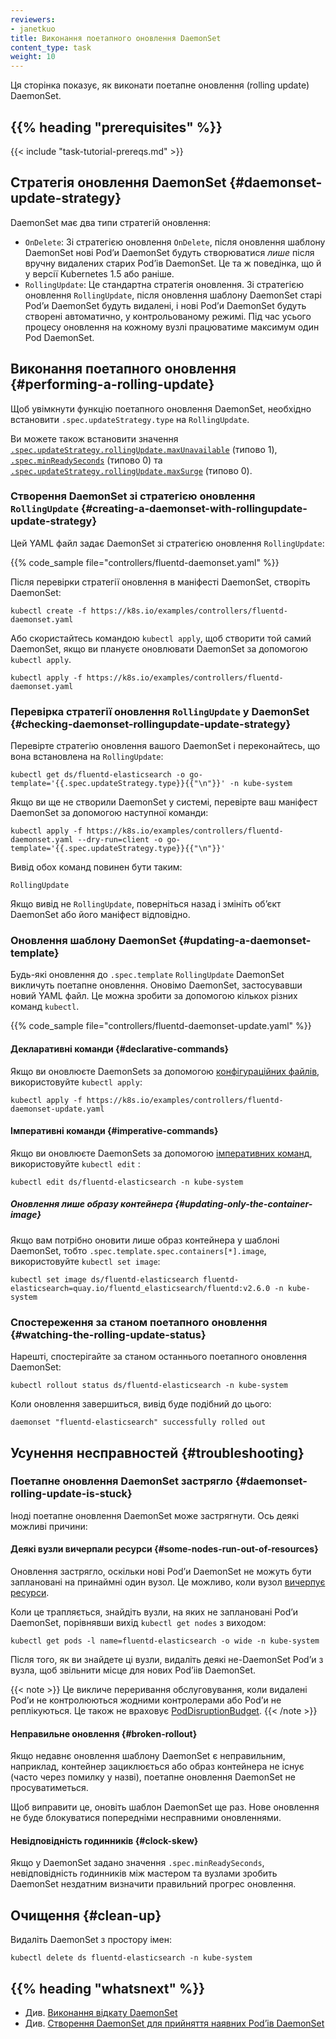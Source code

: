 ```yaml
---
reviewers:
- janetkuo
title: Виконання поетапного оновлення DaemonSet
content_type: task
weight: 10
---
```


<!-- overview -->

Ця сторінка показує, як виконати поетапне оновлення (rolling update) DaemonSet.

## {{% heading "prerequisites" %}}

{{< include "task-tutorial-prereqs.md" >}}

<!-- steps -->

## Стратегія оновлення DaemonSet {#daemonset-update-strategy}

DaemonSet має два типи стратегій оновлення:

* `OnDelete`: Зі стратегією оновлення `OnDelete`, після оновлення шаблону DaemonSet нові Podʼи DaemonSet будуть створюватися *лише* після вручну видалених старих Podʼів DaemonSet. Це та ж поведінка, що й у версії Kubernetes 1.5 або раніше.
* `RollingUpdate`: Це стандартна стратегія оновлення. Зі стратегією оновлення `RollingUpdate`, після оновлення шаблону DaemonSet старі Podʼи DaemonSet будуть видалені, і нові Podʼи DaemonSet будуть створені автоматично, у контрольованому режимі. Під час усього процесу оновлення на кожному вузлі працюватиме максимум один Pod DaemonSet.

## Виконання поетапного оновлення {#performing-a-rolling-update}

Щоб увімкнути функцію поетапного оновлення DaemonSet, необхідно встановити
`.spec.updateStrategy.type` на `RollingUpdate`.

Ви можете також встановити значення [`.spec.updateStrategy.rollingUpdate.maxUnavailable`](/uk/docs/reference/kubernetes-api/workload-resources/daemon-set-v1/#DaemonSetSpec) (типово 1), [`.spec.minReadySeconds`](/uk/docs/reference/kubernetes-api/workload-resources/daemon-set-v1/#DaemonSetSpec)
(типово 0) та [`.spec.updateStrategy.rollingUpdate.maxSurge`](/uk/docs/reference/kubernetes-api/workload-resources/daemon-set-v1/#DaemonSetSpec)
(типово 0).

### Створення DaemonSet зі стратегією оновлення `RollingUpdate` {#creating-a-daemonset-with-rollingupdate-update-strategy}

Цей YAML файл задає DaemonSet зі стратегією оновлення `RollingUpdate`:

{{% code_sample file="controllers/fluentd-daemonset.yaml" %}}

Після перевірки стратегії оновлення в маніфесті DaemonSet, створіть DaemonSet:

```shell
kubectl create -f https://k8s.io/examples/controllers/fluentd-daemonset.yaml
```

Або скористайтесь командою `kubectl apply`, щоб створити той самий DaemonSet, якщо ви плануєте оновлювати DaemonSet за допомогою `kubectl apply`.

```shell
kubectl apply -f https://k8s.io/examples/controllers/fluentd-daemonset.yaml
```

### Перевірка стратегії оновлення `RollingUpdate` у DaemonSet {#checking-daemonset-rollingupdate-update-strategy}

Перевірте стратегію оновлення вашого DaemonSet і переконайтесь, що вона встановлена на `RollingUpdate`:

```shell
kubectl get ds/fluentd-elasticsearch -o go-template='{{.spec.updateStrategy.type}}{{"\n"}}' -n kube-system
```

Якщо ви ще не створили DaemonSet у системі, перевірте ваш маніфест DaemonSet за допомогою наступної команди:

```shell
kubectl apply -f https://k8s.io/examples/controllers/fluentd-daemonset.yaml --dry-run=client -o go-template='{{.spec.updateStrategy.type}}{{"\n"}}'
```

Вивід обох команд повинен бути таким:

```none
RollingUpdate
```

Якщо вивід не `RollingUpdate`, поверніться назад і змініть обʼєкт DaemonSet або його маніфест відповідно.

### Оновлення шаблону DaemonSet {#updating-a-daemonset-template}

Будь-які оновлення до `.spec.template` `RollingUpdate` DaemonSet викличуть поетапне оновлення. Оновімо DaemonSet, застосувавши новий YAML файл. Це можна зробити за допомогою кількох різних команд `kubectl`.

{{% code_sample file="controllers/fluentd-daemonset-update.yaml" %}}

#### Декларативні команди {#declarative-commands}

Якщо ви оновлюєте DaemonSets за допомогою [конфігураційних файлів](/uk/docs/tasks/manage-kubernetes-objects/declarative-config/), використовуйте `kubectl apply`:

```shell
kubectl apply -f https://k8s.io/examples/controllers/fluentd-daemonset-update.yaml
```

#### Імперативні команди {#imperative-commands}

Якщо ви оновлюєте DaemonSets за допомогою [імперативних команд](/uk/docs/tasks/manage-kubernetes-objects/imperative-command/), використовуйте `kubectl edit` :

```shell
kubectl edit ds/fluentd-elasticsearch -n kube-system
```

##### Оновлення лише образу контейнера {#updating-only-the-container-image}

Якщо вам потрібно оновити лише образ контейнера у шаблоні DaemonSet, тобто
`.spec.template.spec.containers[*].image`, використовуйте `kubectl set image`:

```shell
kubectl set image ds/fluentd-elasticsearch fluentd-elasticsearch=quay.io/fluentd_elasticsearch/fluentd:v2.6.0 -n kube-system
```

### Спостереження за станом поетапного оновлення {#watching-the-rolling-update-status}

Нарешті, спостерігайте за станом останнього поетапного оновлення DaemonSet:

```shell
kubectl rollout status ds/fluentd-elasticsearch -n kube-system
```

Коли оновлення завершиться, вивід буде подібний до цього:

```shell
daemonset "fluentd-elasticsearch" successfully rolled out
```

## Усунення несправностей {#troubleshooting}

### Поетапне оновлення DaemonSet застрягло {#daemonset-rolling-update-is-stuck}

Іноді поетапне оновлення DaemonSet може застрягнути. Ось деякі можливі причини:

#### Деякі вузли вичерпали ресурси {#some-nodes-run-out-of-resources}

Оновлення застрягло, оскільки нові Podʼи DaemonSet не можуть бути заплановані на принаймні один вузол. Це можливо, коли вузол [вичерпує ресурси](/uk/docs/concepts/scheduling-eviction/node-pressure-eviction/).

Коли це трапляється, знайдіть вузли, на яких не заплановані Podʼи DaemonSet, порівнявши вихід `kubectl get nodes` з виходом:

```shell
kubectl get pods -l name=fluentd-elasticsearch -o wide -n kube-system
```

Після того, як ви знайдете ці вузли, видаліть деякі не-DaemonSet Podʼи з вузла, щоб звільнити місце для нових Podʼіів DaemonSet.

{{< note >}}
Це викличе переривання обслуговування, коли видалені Podʼи не контролюються жодними контролерами або Podʼи не реплікуються. Це також не враховує [PodDisruptionBudget](/uk/docs/tasks/run-application/configure-pdb/).
{{< /note >}}

#### Неправильне оновлення {#broken-rollout}

Якщо недавнє оновлення шаблону DaemonSet є неправильним, наприклад, контейнер зациклюється або образ контейнера не існує (часто через помилку у назві), поетапне оновлення DaemonSet не просуватиметься.

Щоб виправити це, оновіть шаблон DaemonSet ще раз. Нове оновлення не буде блокуватися попередніми несправними оновленнями.

#### Невідповідність годинників {#clock-skew}

Якщо у DaemonSet задано значення `.spec.minReadySeconds`, невідповідність годинників між мастером та вузлами зробить DaemonSet нездатним визначити правильний прогрес оновлення.

## Очищення {#clean-up}

Видаліть DaemonSet з простору імен:

```shell
kubectl delete ds fluentd-elasticsearch -n kube-system
```

## {{% heading "whatsnext" %}}

* Див. [Виконання відкату DaemonSet](/uk/docs/tasks/manage-daemon/rollback-daemon-set/)
* Див. [Створення DaemonSet для прийняття наявних Podʼів DaemonSet](/uk/docs/concepts/workloads/controllers/daemonset/)
